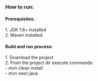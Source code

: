 <h3>How to run:</h3>

<h4>Prerequisites:</h4>
1. JDK 1.8+ installed<br/>
2. Maven installed

<h4>Build and run process:</h4>
1. Download the project<br/>
2. From the project dir execute commands:<br/>
  - mvn clean install<br/>
  - mvn exec:java
